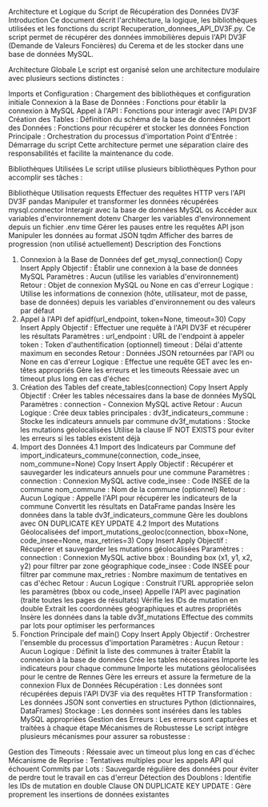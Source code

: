 Architecture et Logique du Script de Récupération des Données DV3F
Introduction
Ce document décrit l'architecture, la logique, les bibliothèques utilisées et les fonctions du script Recuperation_donnees_API_DV3F.py. Ce script permet de récupérer des données immobilières depuis l'API DV3F (Demande de Valeurs Foncières) du Cerema et de les stocker dans une base de données MySQL.

Architecture Globale
Le script est organisé selon une architecture modulaire avec plusieurs sections distinctes :

Imports et Configuration : Chargement des bibliothèques et configuration initiale
Connexion à la Base de Données : Fonctions pour établir la connexion à MySQL
Appel à l'API : Fonctions pour interagir avec l'API DV3F
Création des Tables : Définition du schéma de la base de données
Import des Données : Fonctions pour récupérer et stocker les données
Fonction Principale : Orchestration du processus d'importation
Point d'Entrée : Démarrage du script
Cette architecture permet une séparation claire des responsabilités et facilite la maintenance du code.

Bibliothèques Utilisées
Le script utilise plusieurs bibliothèques Python pour accomplir ses tâches :

Bibliothèque	Utilisation
requests	Effectuer des requêtes HTTP vers l'API DV3F
pandas	Manipuler et transformer les données récupérées
mysql.connector	Interagir avec la base de données MySQL
os	Accéder aux variables d'environnement
dotenv	Charger les variables d'environnement depuis un fichier .env
time	Gérer les pauses entre les requêtes API
json	Manipuler les données au format JSON
tqdm	Afficher des barres de progression (non utilisé actuellement)
Description des Fonctions
1. Connexion à la Base de Données
def get_mysql_connection()
Copy
Insert
Apply
Objectif : Établir une connexion à la base de données MySQL
Paramètres : Aucun (utilise les variables d'environnement)
Retour : Objet de connexion MySQL ou None en cas d'erreur
Logique : Utilise les informations de connexion (hôte, utilisateur, mot de passe, base de données) depuis les variables d'environnement ou des valeurs par défaut
2. Appel à l'API
def apidf(url_endpoint, token=None, timeout=30)
Copy
Insert
Apply
Objectif : Effectuer une requête à l'API DV3F et récupérer les résultats
Paramètres :
url_endpoint : URL de l'endpoint à appeler
token : Token d'authentification (optionnel)
timeout : Délai d'attente maximum en secondes
Retour : Données JSON retournées par l'API ou None en cas d'erreur
Logique :
Effectue une requête GET avec les en-têtes appropriés
Gère les erreurs et les timeouts
Réessaie avec un timeout plus long en cas d'échec
3. Création des Tables
def create_tables(connection)
Copy
Insert
Apply
Objectif : Créer les tables nécessaires dans la base de données MySQL
Paramètres : connection - Connexion MySQL active
Retour : Aucun
Logique :
Crée deux tables principales :
dv3f_indicateurs_commune : Stocke les indicateurs annuels par commune
dv3f_mutations : Stocke les mutations géolocalisées
Utilise la clause IF NOT EXISTS pour éviter les erreurs si les tables existent déjà
4. Import des Données
4.1 Import des Indicateurs par Commune
def import_indicateurs_commune(connection, code_insee, nom_commune=None)
Copy
Insert
Apply
Objectif : Récupérer et sauvegarder les indicateurs annuels pour une commune
Paramètres :
connection : Connexion MySQL active
code_insee : Code INSEE de la commune
nom_commune : Nom de la commune (optionnel)
Retour : Aucun
Logique :
Appelle l'API pour récupérer les indicateurs de la commune
Convertit les résultats en DataFrame pandas
Insère les données dans la table dv3f_indicateurs_commune
Gère les doublons avec ON DUPLICATE KEY UPDATE
4.2 Import des Mutations Géolocalisées
def import_mutations_geoloc(connection, bbox=None, code_insee=None, max_retries=3)
Copy
Insert
Apply
Objectif : Récupérer et sauvegarder les mutations géolocalisées
Paramètres :
connection : Connexion MySQL active
bbox : Bounding box (x1, y1, x2, y2) pour filtrer par zone géographique
code_insee : Code INSEE pour filtrer par commune
max_retries : Nombre maximum de tentatives en cas d'échec
Retour : Aucun
Logique :
Construit l'URL appropriée selon les paramètres (bbox ou code_insee)
Appelle l'API avec pagination (traite toutes les pages de résultats)
Vérifie les IDs de mutation en double
Extrait les coordonnées géographiques et autres propriétés
Insère les données dans la table dv3f_mutations
Effectue des commits par lots pour optimiser les performances
5. Fonction Principale
def main()
Copy
Insert
Apply
Objectif : Orchestrer l'ensemble du processus d'importation
Paramètres : Aucun
Retour : Aucun
Logique :
Définit la liste des communes à traiter
Établit la connexion à la base de données
Crée les tables nécessaires
Importe les indicateurs pour chaque commune
Importe les mutations géolocalisées pour le centre de Rennes
Gère les erreurs et assure la fermeture de la connexion
Flux de Données
Récupération : Les données sont récupérées depuis l'API DV3F via des requêtes HTTP
Transformation : Les données JSON sont converties en structures Python (dictionnaires, DataFrames)
Stockage : Les données sont insérées dans les tables MySQL appropriées
Gestion des Erreurs : Les erreurs sont capturées et traitées à chaque étape
Mécanismes de Robustesse
Le script intègre plusieurs mécanismes pour assurer sa robustesse :

Gestion des Timeouts : Réessaie avec un timeout plus long en cas d'échec
Mécanisme de Reprise : Tentatives multiples pour les appels API qui échouent
Commits par Lots : Sauvegarde régulière des données pour éviter de perdre tout le travail en cas d'erreur
Détection des Doublons : Identifie les IDs de mutation en double
Clause ON DUPLICATE KEY UPDATE : Gère proprement les insertions de données existantes